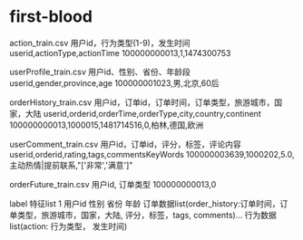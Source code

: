 # first-blood

action_train.csv
用户id，行为类型(1-9)，发生时间
userid,actionType,actionTime
100000000013,1,1474300753

userProfile_train.csv
用户id、性别、省份、年龄段
userid,gender,province,age
100000001023,男,北京,60后

orderHistory_train.csv
用户id，订单id，订单时间，订单类型，旅游城市，国家，大陆
userid,orderid,orderTime,orderType,city,country,continent
100000000013,1000015,1481714516,0,柏林,德国,欧洲

userComment_train.csv
用户id，订单id，评分，标签，评论内容
userid,orderid,rating,tags,commentsKeyWords
100000003639,1000202,5.0,主动热情|提前联系,"['非常','满意']"

orderFuture_train.csv
用户id, 订单类型
100000000013,0

label 特征list
1 用户id 性别 省份 年龄 订单数据list(order_history:订单时间，订单类型，旅游城市，国家，大陆, 评分，标签，tags, comments)... 行为数据list(action: 行为类型， 发生时间)
